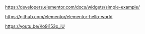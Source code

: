 https://developers.elementor.com/docs/widgets/simple-example/

https://github.com/elementor/elementor-hello-world

https://youtu.be/Ko9i153o_iU